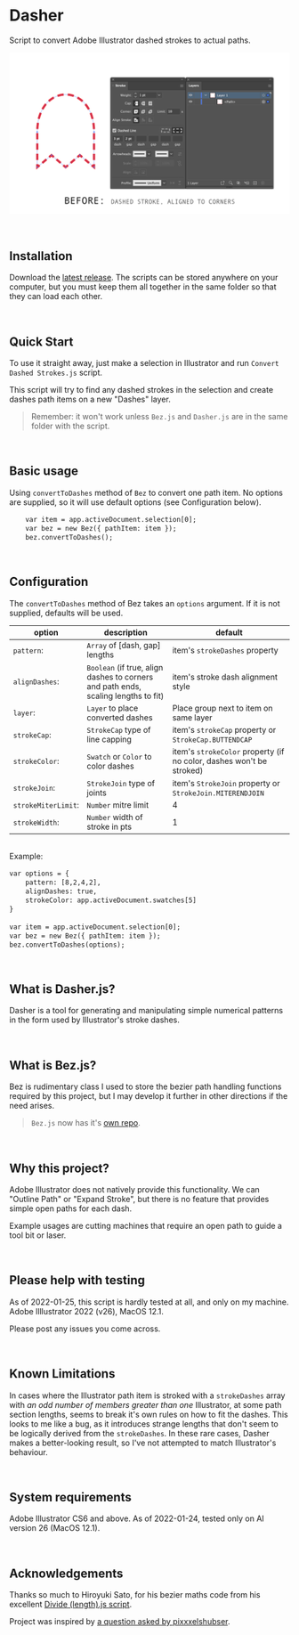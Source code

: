 # Dasher
Script to convert Adobe Illustrator dashed strokes to actual paths.

![Convert Selected Dashed Strokes.js demo animation](quick-demo-anim.gif)

<br>

## Installation

Download the [latest release](https://github.com/mark1bean/dasher-for-illustrator/releases/latest/download/dasher.zip). The scripts can be stored anywhere on your computer, but you must keep them all together in the same folder so that they can load each other.

<br>

## Quick Start

To use it straight away, just make a selection in Illustrator and run `Convert Dashed Strokes.js` script.

This script will try to find any dashed strokes in the selection and create dashes path items on a new "Dashes" layer.

> Remember: it won't work unless `Bez.js` and `Dasher.js` are in the same folder with the script.

<br>

## Basic usage

Using `convertToDashes` method of `Bez` to convert one path item. No options are supplied, so it will use default options (see Configuration below).

```
    var item = app.activeDocument.selection[0];
    var bez = new Bez({ pathItem: item });
    bez.convertToDashes();
```

<br>

## Configuration

The `convertToDashes` method of Bez takes an `options` argument. If it is not supplied, defaults will be used.

| option | description | default |
| ------ | ----------- | ------- |
| `pattern`: | `Array` of [dash, gap] lengths | item's `strokeDashes` property |
| `alignDashes`: | `Boolean` (if true, align dashes to corners and path ends, scaling lengths to fit) | item's stroke dash alignment style |
| `layer`: | `Layer` to place converted dashes | Place group next to item on same layer |
| `strokeCap`: | `StrokeCap` type of line capping | item's `strokeCap` property or `StrokeCap.BUTTENDCAP` |
| `strokeColor`: | `Swatch` or `Color` to color dashes | item's `strokeColor` property (if no color, dashes won't be stroked) |
| `strokeJoin`: | `StrokeJoin` type of joints | item's `StrokeJoin` property or `StrokeJoin.MITERENDJOIN` |
| `strokeMiterLimit`: | `Number` mitre limit | 4 |
| `strokeWidth`: | `Number` width of stroke in pts | 1 |



<br>Example:

```
var options = {
    pattern: [8,2,4,2],
    alignDashes: true,
    strokeColor: app.activeDocument.swatches[5]
}

var item = app.activeDocument.selection[0];
var bez = new Bez({ pathItem: item });
bez.convertToDashes(options);
```

<br>

## What is Dasher.js?

Dasher is a tool for generating and manipulating simple numerical patterns in the form used by Illustrator's stroke dashes.

<br>

## What is Bez.js?

Bez is rudimentary class I used to store the bezier path handling functions required by this project, but I may develop it further in other directions if the need arises.
> `Bez.js` now has it's [own repo](https://github.com/mark1bean/bez-for-illustrator).

<br>

## Why this project?
Adobe Illustrator does not natively provide this functionality. We can "Outline Path" or "Expand Stroke", but there is no feature that provides simple open paths for each dash.

Example usages are cutting machines that require an open path to guide a tool bit or laser.

<br>

## Please help with testing

As of 2022-01-25, this script is hardly tested at all, and only on my machine. Adobe Illlustrator 2022 (v26), MacOS 12.1.

Please post any issues you come across.

<br>

## Known Limitations

In cases where the Illustrator path item is stroked with a `strokeDashes` array with *an odd number of members greater than one* Illustrator, at some path section lengths, seems to break it's own rules on how to fit the dashes. This looks to me like a bug, as it introduces strange lengths that don't seem to be logically derived from the `strokeDashes`. In these rare cases, Dasher makes a better-looking result, so I've not attempted to match Illustrator's behaviour.

<br>

## System requirements

Adobe Illustrator CS6 and above. As of 2022-01-24, tested only on AI version 26 (MacOS 12.1).

<br>

## Acknowledgements

Thanks so much to Hiroyuki Sato, for his bezier maths code from his excellent [Divide (length).js script](https://github.com/Shanfan/Illustrator-Scripts-Archive/blob/master/jsx/Divide%20(length).jsx).

Project was inspired by [a question asked by pixxxelshubser](https://community.adobe.com/t5/illustrator-discussions/js-action-split-or-break-a-dashed-line-into-separate-real-lines-by-script/m-p/12614309).
